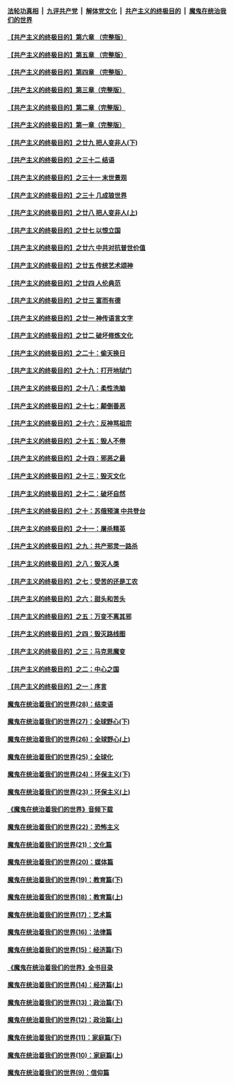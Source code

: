####  [法轮功真相](../../../../basic/blob/master/README.md?t=04260601) &nbsp;|&nbsp; [九评共产党](../../../../9ping.md/blob/master/README.md?t=04260601) &nbsp;|&nbsp; [解体党文化](../../../../jtdwh.md/blob/master/README.md?t=04260601)  &nbsp;|&nbsp; [共产主义的终极目的](../../../../gczydzjmd.md/blob/master/README.md?t=04260601) &nbsp;|&nbsp; [魔鬼在统治我们的世界](../../../../mgztzwmdsj.md/blob/master/README.md?t=04260601) 

#### [【共产主义的终极目的】第六章 （完整版）](../pages/nsc422/n11428913.md?t=04260601) 

#### [【共产主义的终极目的】第五章 （完整版）](../pages/nsc422/n11428912.md?t=04260601) 

#### [【共产主义的终极目的】第四章 （完整版）](../pages/nsc422/n11428907.md?t=04260601) 

#### [【共产主义的终极目的】第三章（完整版）](../pages/nsc422/n11428848.md?t=04260601) 

#### [【共产主义的终极目的】第二章（完整版）](../pages/nsc422/n11428831.md?t=04260601) 

#### [【共产主义的终极目的】第一章（完整版）](../pages/nsc422/n11417651.md?t=04260601) 

#### [【共产主义的终极目的】之廿九 把人变非人(下)](../pages/nsc422/n11344140.md?t=04260601) 

#### [【共产主义的终极目的】之三十二 结语](../pages/nsc422/n11360535.md?t=04260601) 

#### [【共产主义的终极目的】之三十一 末世景观](../pages/nsc422/n11351129.md?t=04260601) 

#### [【共产主义的终极目的】之三十 几成狼世界](../pages/nsc422/n11348280.md?t=04260601) 

#### [【共产主义的终极目的】之廿八 把人变非人(上)](../pages/nsc422/n11340492.md?t=04260601) 

#### [【共产主义的终极目的】之廿七 以恨立国](../pages/nsc422/n11336944.md?t=04260601) 

#### [【共产主义的终极目的】之廿六 中共对抗普世价值](../pages/nsc422/n11324785.md?t=04260601) 

#### [【共产主义的终极目的】之廿五 传统艺术颂神](../pages/nsc422/n11296396.md?t=04260601) 

#### [【共产主义的终极目的】之廿四 人伦典范](../pages/nsc422/n11296397.md?t=04260601) 

#### [【共产主义的终极目的】之廿三 富而有德](../pages/nsc422/n11283598.md?t=04260601) 

#### [【共产主义的终极目的】之廿一 神传语言文字](../pages/nsc422/n11263265.md?t=04260601) 

#### [【共产主义的终极目的】之廿二 破坏修炼文化](../pages/nsc422/n11245728.md?t=04260601) 

#### [【共产主义的终极目的】之二十：偷天换日](../pages/nsc422/n11238846.md?t=04260601) 

#### [【共产主义的终极目的】之十九：打开地狱门](../pages/nsc422/n11206376.md?t=04260601) 

#### [【共产主义的终极目的】之十八：柔性洗脑](../pages/nsc422/n11199994.md?t=04260601) 

#### [【共产主义的终极目的】之十七：颠倒善恶](../pages/nsc422/n11179782.md?t=04260601) 

#### [【共产主义的终极目的】之十六：反神骂祖宗](../pages/nsc422/n11166798.md?t=04260601) 

#### [【共产主义的终极目的】之十五：毁人不倦](../pages/nsc422/n11166792.md?t=04260601) 

#### [【共产主义的终极目的】之十四：邪恶之最](../pages/nsc422/n11150249.md?t=04260601) 

#### [【共产主义的终极目的】之十三：毁灭文化](../pages/nsc422/n11135227.md?t=04260601) 

#### [【共产主义的终极目的】之十二：破坏自然](../pages/nsc422/n11135214.md?t=04260601) 

#### [【共产主义的终极目的】之十：苏俄预演 中共登台](../pages/nsc422/n11118424.md?t=04260601) 

#### [【共产主义的终极目的】之十一：屠杀精英](../pages/nsc422/n11118442.md?t=04260601) 

#### [【共产主义的终极目的】之九：共产邪灵一路杀](../pages/nsc422/n11114139.md?t=04260601) 

#### [【共产主义的终极目的】之八：毁灭人类](../pages/nsc422/n11108503.md?t=04260601) 

#### [【共产主义的终极目的】之七：受苦的还是工农](../pages/nsc422/n11101809.md?t=04260601) 

#### [【共产主义的终极目的】之六：甜头和苦头](../pages/nsc422/n11096971.md?t=04260601) 

#### [【共产主义的终极目的】之五：万变不离其邪](../pages/nsc422/n11091285.md?t=04260601) 

#### [【共产主义的终极目的】之四：毁灭路线图](../pages/nsc422/n11086284.md?t=04260601) 

#### [【共产主义的终极目的】之三：马克思魔变](../pages/nsc422/n11061941.md?t=04260601) 

#### [【共产主义的终极目的】之二：中心之国](../pages/nsc422/n11047728.md?t=04260601) 

#### [【共产主义的终极目的】之一：序言](../pages/nsc422/n11086077.md?t=04260601) 

#### [魔鬼在统治着我们的世界(28)：结束语](../pages/nsc422/n10936246.md?t=04260601) 

#### [魔鬼在统治着我们的世界(27)：全球野心(下)](../pages/nsc422/n10928319.md?t=04260601) 

#### [魔鬼在统治着我们的世界(26)：全球野心(上)](../pages/nsc422/n10900318.md?t=04260601) 

#### [魔鬼在统治着我们的世界(25)：全球化](../pages/nsc422/n10788205.md?t=04260601) 

#### [魔鬼在统治着我们的世界(24)：环保主义(下)](../pages/nsc422/n10695307.md?t=04260601) 

#### [魔鬼在统治着我们的世界(23)：环保主义(上)](../pages/nsc422/n10688613.md?t=04260601) 

#### [《魔鬼在统治着我们的世界》音频下载](../pages/nsc422/n10635553.md?t=04260601) 

#### [魔鬼在统治着我们的世界(22)：恐怖主义](../pages/nsc422/n10614727.md?t=04260601) 

#### [魔鬼在统治着我们的世界(21)：文化篇](../pages/nsc422/n10597706.md?t=04260601) 

#### [魔鬼在统治着我们的世界(20)：媒体篇](../pages/nsc422/n10586579.md?t=04260601) 

#### [魔鬼在统治着我们的世界(19)：教育篇(下)](../pages/nsc422/n10564808.md?t=04260601) 

#### [魔鬼在统治着我们的世界(18)：教育篇(上)](../pages/nsc422/n10526970.md?t=04260601) 

#### [魔鬼在统治着我们的世界(17)：艺术篇](../pages/nsc422/n10499093.md?t=04260601) 

#### [魔鬼在统治着我们的世界(16)：法律篇](../pages/nsc422/n10485969.md?t=04260601) 

#### [魔鬼在统治着我们的世界(15)：经济篇(下)](../pages/nsc422/n10469975.md?t=04260601) 

#### [《魔鬼在统治着我们的世界》全书目录](../pages/nsc422/n10464261.md?t=04260601) 

#### [魔鬼在统治着我们的世界(14)：经济篇(上)](../pages/nsc422/n10457370.md?t=04260601) 

#### [魔鬼在统治着我们的世界(13)：政治篇(下)](../pages/nsc422/n10448270.md?t=04260601) 

#### [魔鬼在统治着我们的世界(12)：政治篇(上)](../pages/nsc422/n10444576.md?t=04260601) 

#### [魔鬼在统治着我们的世界(11)：家庭篇(下)](../pages/nsc422/n10440961.md?t=04260601) 

#### [魔鬼在统治着我们的世界(10)：家庭篇(上)](../pages/nsc422/n10435448.md?t=04260601) 

#### [魔鬼在统治着我们的世界(9)：信仰篇](../pages/nsc422/n10432159.md?t=04260601) 

